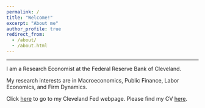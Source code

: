 ```yaml
---
permalink: /
title: "Welcome!"
excerpt: "About me"
author_profile: true
redirect_from: 
  - /about/
  - /about.html
---
```

---

I am a Research Economist at the Federal Reserve Bank of Cleveland. 

My research interests are in Macroeconomics, Public Finance, Labor Economics, and Firm Dynamics.   

Click [here](https://www.clevelandfed.org/research/economists/luduvice-andre-victor-d) to go to my Cleveland Fed webpage. Please find my CV [here](https://avdluduvice.github.io/files/Luduvice_CV.pdf). 